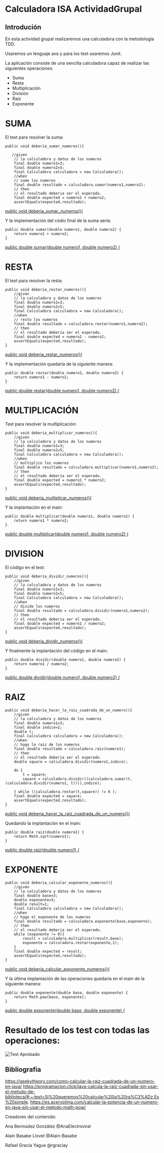 # Calculadora ISA ActividadGrupal #

## Introdución ##

En esta actividad grupal realizaremos una calculadora con la metodología TDD.

Usaremos un lenguaje ava y para los test usaremos Junit.

La aplicación consiste de una sencilla calculadora capaz de realizar las siguientes operaciones:

* Suma
* Resta
* Multiplicación
* División
* Raíz
* Exponente

# SUMA #

El test para resolver la suma:

    public void deberia_sumar_numeros(){

       //given
        // la calculadora y datos de los numeros
        final double numero1=3;
        final double numero2=5;
        final Calculadora calculadora = new Calculadora();
        //when
        // sumo los numeros
        final double resultado = calculadora.sumar(numero1,numero2);
        // then
        // el resultado deberia ser el esperado.
        final double expected = numero1 + numero2;
        assertEquals(expected,resultado);
[public void deberia_sumar_numeros(){](https://github.com/AnaElectroviral/Calculadora_ISA_ActividadGrupal/blob/03af8c086b3232ba8e15f74ee76ee114fb20a64f/Calculadora/src/test/java/CalculadoraTest.java#L7-L21)

Y la implementación del códio final de la suma sería:

    public double sumar(double numero1, double numero2) {
        return numero1 + numero2;
    } 
[public double sumar(double numero1, double numero2) {](https://github.com/AnaElectroviral/Calculadora_ISA_ActividadGrupal/blob/d2bfb803e08ab52d2d3cf0236bf5ab5a1f624a82/Calculadora/src/main/java/Calculadora.java#L8-L10)

# RESTA #

El test para resolver la resta:

    public void deberia_restar_numeros(){
        //given
        // la calculadora y datos de los numeros
        final double numero1=3;
        final double numero2=5;
        final Calculadora calculadora = new Calculadora();
        //when
        // resto los numeros
        final double resultado = calculadora.restar(numero1,numero2);
        // then
        // el resultado deberia ser el esperado.
        final double expected = numero1 - numero2;
        assertEquals(expected,resultado);
    }
[public void deberia_restar_numeros(){](https://github.com/AnaElectroviral/Calculadora_ISA_ActividadGrupal/blob/03af8c086b3232ba8e15f74ee76ee114fb20a64f/Calculadora/src/test/java/CalculadoraTest.java#L23-L36)

Y la implementación quedaría de la siguiente manera: 

    public double restar(double numero1, double numero2) {
        return numero1 - numero2;
    }

[public double restar(double numero1, double numero2) {](https://github.com/AnaElectroviral/Calculadora_ISA_ActividadGrupal/blob/2f54a49226c7a86bff3c80edbe8d63c2c9949873/Calculadora/src/main/java/Calculadora.java#L11-L14)

# MULTIPLICACIÓN #

Test para resolver la multiplicación:

    public void deberia_multiplicar_numeros(){
        //given
        // la calculadora y datos de los numeros
        final double numero1=3;
        final double numero2=5;
        final Calculadora calculadora = new Calculadora();
        //when
        // multiplico los numeros
        final double resultado = calculadora.multiplicar(numero1,numero2);
        // then
        // el resultado deberia ser el esperado.
        final double expected = numero1 * numero2;
        assertEquals(expected,resultado);
    }
[public void deberia_multiplicar_numeros(){](https://github.com/AnaElectroviral/Calculadora_ISA_ActividadGrupal/blob/03af8c086b3232ba8e15f74ee76ee114fb20a64f/Calculadora/src/test/java/CalculadoraTest.java#L39-L52)

Y la implantación en el main:

    public double multiplicar(double numero1, double numero2) {
        return numero1 * numero2;
    }
[public double multiplicar(double numero1, double numero2) {](https://github.com/AnaElectroviral/Calculadora_ISA_ActividadGrupal/blob/d2bfb803e08ab52d2d3cf0236bf5ab5a1f624a82/Calculadora/src/main/java/Calculadora.java#L16-L18)

# DIVISION #

El código en el test: 

    public void deberia_dividir_numeros(){
        //given
        // la calculadora y datos de los numeros
        final double numero1=3;
        final double numero2=5;
        final Calculadora calculadora = new Calculadora();
        //when
        // divido los numeros
        final double resultado = calculadora.dividir(numero1,numero2);
        // then
        // el resultado deberia ser el esperado.
        final double expected = numero1 / numero2;
        assertEquals(expected,resultado);
    }
[public void deberia_dividir_numeros(){](https://github.com/AnaElectroviral/Calculadora_ISA_ActividadGrupal/blob/03af8c086b3232ba8e15f74ee76ee114fb20a64f/Calculadora/src/test/java/CalculadoraTest.java#L54-L67)

Y finalmente la implantación del código en el main:

    public double dividir(double numero1, double numero2) {
        return numero1 / numero2;
    }
[public double dividir(double numero1, double numero2) {](https://github.com/AnaElectroviral/Calculadora_ISA_ActividadGrupal/blob/d2bfb803e08ab52d2d3cf0236bf5ab5a1f624a82/Calculadora/src/main/java/Calculadora.java#L20-L22)

# RAIZ #

    public void deberia_hacer_la_raiz_cuadrada_de_un_numero(){
        //given
        // la calculadora y datos de los numeros
        final double numero1=3;
        final double indice=2;
        double t;
        final Calculadora calculadora = new Calculadora();
        //when
        // hago la raiz de los numeros
        final double resultado = calculadora.raiz(numero1);
        // then
        // el resultado deberia ser el esperado.
        double square = calculadora.dividir(numero1,indice);

        do {
            t = square;
            square = calculadora.dividir((calculadora.sumar(t, (calculadora.dividir(numero1, t)))),indice);

        } while ((calculadora.restar(t,square)) != 0 );
        final double expected = square;
        assertEquals(expected,resultado);
    }
[public void deberia_hacer_la_raiz_cuadrada_de_un_numero(){](https://github.com/AnaElectroviral/Calculadora_ISA_ActividadGrupal/blob/03af8c086b3232ba8e15f74ee76ee114fb20a64f/Calculadora/src/test/java/CalculadoraTest.java#L69-L90)

Quedando la implantación en el main:

    public double raiz(double numero1) {
        return Math.sqrt(numero1);
    }
[public double raiz(double numero1) {](https://github.com/AnaElectroviral/Calculadora_ISA_ActividadGrupal/blob/d2bfb803e08ab52d2d3cf0236bf5ab5a1f624a82/Calculadora/src/main/java/Calculadora.java#L24-L26)

# EXPONENTE #

    public void deberia_calcular_exponente_numeros(){
        //given
        // la calculadora y datos de los numeros
        final double base=3;
        double exponente=3;
        double result=1;
        final Calculadora calculadora = new Calculadora();
        //when
        // hago el exponente de los numeros
        final double resultado = calculadora.exponente(base,exponente);
        // then
        // el resultado deberia ser el esperado.
        while (exponente != 0){
            result = calculadora.multiplicar(result,base);
            exponente = calculadora.restar(exponente,1);
        }
        final double expected = result;
        assertEquals(expected,resultado);
    }
[public void deberia_calcular_exponente_numeros(){](https://github.com/AnaElectroviral/Calculadora_ISA_ActividadGrupal/blob/03af8c086b3232ba8e15f74ee76ee114fb20a64f/Calculadora/src/test/java/CalculadoraTest.java#L92-L110)

Y la última implantación de las operaciones quedaría en el main de la siguiente manera:

    public double exponente(double base, double exponente) {
        return Math.pow(base, exponente);
    }
[public double exponente(double base, double exponente) {](https://github.com/AnaElectroviral/Calculadora_ISA_ActividadGrupal/blob/d2bfb803e08ab52d2d3cf0236bf5ab5a1f624a82/Calculadora/src/main/java/Calculadora.java#L28-L30)

# Resultado de los test con todas las operaciones:

![Test Aprobado](https://am4pap001files.storage.live.com/y4mCVS9J7L2DzDAsT3M7uRFt_6la4043khVoXY0_J2n_OSnpE0_k2JBVZ1tnYO2D0Yya1St6-qp7LZQaFE5CmoBZ2lYFCP5C5qtFhpaHvclqj0mSjAWu4rMjB7_uYnB0OPkHwI6JQJBgNs1z94JQsfJra29ru4wo8xKuBIF9VTdvrvF7XQPQKPUq99W0qr93Pno_Hg8kqRViu6VRuAOWhwNENRrBjU0WShvb9_QNa-EiJ4?encodeFailures=1&width=542&height=365)


## Bibliografia ##

https://geekytheory.com/como-calcular-la-raiz-cuadrada-de-un-numero-en-java/
https://programacion.click/java-calcula-la-raiz-cuadrada-sin-usar-el-metodo-de-biblioteca/#:~:text=Si%20queremos%20calcular%20la%20ra%C3%ADz,Es%20simple.
https://es.acervolima.com/calcular-la-potencia-de-un-numero-en-java-sin-usar-el-metodo-math-pow/

Creadores del contenido:

Ana Bermúdez González @AnaElectroviral

Alain Basabe Llovet @Alain-Basabe

Rafael Gracia Yague @rgraciay
